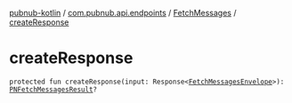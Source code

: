 [pubnub-kotlin](../../index.md) / [com.pubnub.api.endpoints](../index.md) / [FetchMessages](index.md) / [createResponse](./create-response.md)

# createResponse

`protected fun createResponse(input: Response<`[`FetchMessagesEnvelope`](../../com.pubnub.api.models.server/-fetch-messages-envelope/index.md)`>): `[`PNFetchMessagesResult`](../../com.pubnub.api.models.consumer.history/-p-n-fetch-messages-result/index.md)`?`